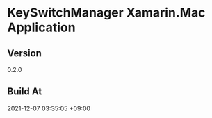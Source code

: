 KeySwitchManager Xamarin.Mac Application
==============================

## Version

0.2.0

## Build At

2021-12-07 03:35:05 +09:00
